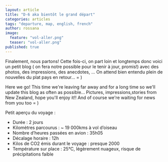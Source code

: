 ```yaml
---
layout: article
title: "D-6 aka bientôt le grand départ"
categories: articles
tags: "departure, map, english, french"
author: rossana
image: 
  feature: "vol-aller.png"
  teaser: "vol-aller.png"
published: true
---
```


Finalement, nous partons! Cette fois-ci, on part loin et longtemps donc voici un petit blog ( on fera notre possible pour le tenir à jour, promis!) avec des photos, des impressions, des anecdotes, ...
On attend bien entendu plein de nouvelles du plat pays en retour... = )

Here we go! This time we're leaving far away and for a long time so we'll update this blog as often as possible... Pictures, impressions,stories from New Zealand, hope you'll enjoy it!! And of course we're waiting for news from you too = )

Petit aperçu du voyage :
+ Durée : 2 jours
+ Kilomètres parcourus : ~ 19 000kms à vol d’oiseau
+ Nombre d’heures passées en avion : 35h05
+ Décalage horaire : 12h
+ Kilos de CO2 émis durant le voyage : presque 2000
+ Température sur place : 25°C, légèrement nuageux, risque de précipitations faible
